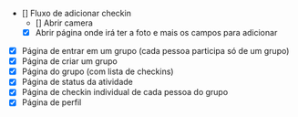 - [] Fluxo de adicionar checkin
  - [] Abrir camera
  - [x] Abrir página onde irá ter a foto e mais os campos para adicionar
- [x] Página de entrar em um grupo (cada pessoa participa só de um grupo)
- [x] Página de criar um grupo 
- [x] Página do grupo (com lista de checkins)
- [x] Página de status da atividade
- [x] Página de checkin individual de cada pessoa do grupo
- [x] Página de perfil
